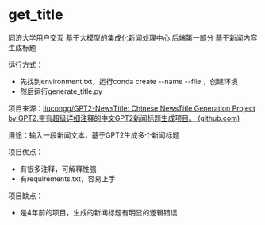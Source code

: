 # get_title

同济大学用户交互 基于大模型的集成化新闻处理中心 后端第一部分 基于新闻内容生成标题

运行方式：

- 先找到environment.txt，运行conda create --name <env> --file <this file>，创建环境
- 然后运行generate_title.py



项目来源：[liucongg/GPT2-NewsTitle: Chinese NewsTitle Generation Project by GPT2.带有超级详细注释的中文GPT2新闻标题生成项目。 (github.com)](https://github.com/liucongg/GPT2-NewsTitle/tree/main)

用途：输入一段新闻文本，基于GPT2生成多个新闻标题

项目优点：

- 有很多注释，可解释性强
- 有requirements.txt，容易上手

项目缺点：

- 是4年前的项目，生成的新闻标题有明显的逻辑错误

